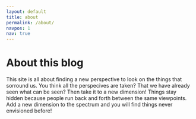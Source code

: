 ```yaml
---
layout: default
title: about
permalink: /about/
navpos: 1
nav: true
---
```


<h1 class="post-title">About this blog</h1>

This site is all about finding a new perspective to look on the things that sorround us. You think all the perspecives are taken? That we have already seen what can be seen? Then take it to a new dimension! Things stay hidden because people run back and forth between the same viewpoints. Add a new dimension to the spectrum and you will find things never envisioned before!

<!--
Take a look from a different perspective — see it from the other side.

Take a look behind the curtain.

Give it a new dimension.

view it from the other side
-->
